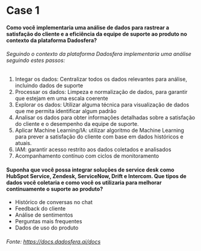 # Case 1

#### Como você implementaria uma análise de dados para rastrear a satisfação do cliente e a eficiência da equipe de suporte ao produto no contexto da plataforma Dadosfera?

###### Seguindo o contexto da plataforma Dadosfera implementaria uma análise seguindo estes passos:

1. Integar os dados: Centralizar todos os dados relevantes para análise, incluindo dados de suporte
2. Processar os dados: Limpeza e normalização de dados, para garantir que estejam em uma escala coerente
3. Explorar os dados: Utilizar alguma técnica para visualização de dados que me permita identificar algum padrão
4. Analisar os dados para obter informações detalhadas sobre a satisfação do cliente e o desempenho da equipe de suporte.
5. Aplicar Machine Learning/IA: utilizar algoritmo de Machine Learning para prever a satisfação do cliente com base em dados históricos e atuais.
6. IAM: garantir acesso restrito aos dados coletados e analisados
7. Acompanhamento contínuo com ciclos de monitoramento

#### Suponha que você possa integrar soluções de service desk como HubSpot Service, Zendesk, ServiceNow, Drift e Intercom. Que tipos de dados você coletaria e como você os utilizaria para melhorar continuamente o suporte ao produto?

- Histórico de conversas no chat
- Feedback do cliente
- Análise de sentimentos
- Perguntas mais frequentes
- Dados de uso do produto

###### Fonte: https://docs.dadosfera.ai/docs
